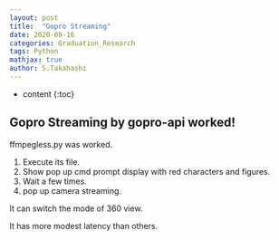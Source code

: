 ```yaml
---
layout: post
title:  "Gopro Streaming"
date: 2020-09-16
categories: Graduation_Research
tags: Python
mathjax: true
author: S.Takahashi
---
```


* content
{:toc}

## Gopro Streaming by gopro-api worked!
ffmpegless.py was worked.
1. Execute its file.
2. Show pop up cmd prompt display with red characters and figures.
3. Wait a few times.
4. pop up camera streaming.

It can switch the mode of 360 view.

It has more modest latency than others.